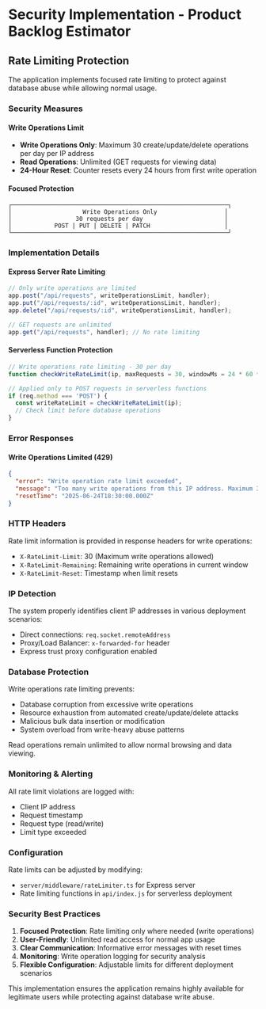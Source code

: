 # Security Implementation - Product Backlog Estimator

## Rate Limiting Protection

The application implements focused rate limiting to protect against database abuse while allowing normal usage.

### Security Measures

#### Write Operations Limit
- **Write Operations Only**: Maximum 30 create/update/delete operations per day per IP address
- **Read Operations**: Unlimited (GET requests for viewing data)
- **24-Hour Reset**: Counter resets every 24 hours from first write operation

#### Focused Protection

```
┌─────────────────────────────────────────────────────────────┐
│                    Write Operations Only                   │
│                  30 requests per day                       │
│            POST | PUT | DELETE | PATCH                     │
└─────────────────────────────────────────────────────────────┘
```

### Implementation Details

#### Express Server Rate Limiting
```javascript
// Only write operations are limited
app.post("/api/requests", writeOperationsLimit, handler);
app.put("/api/requests/:id", writeOperationsLimit, handler);
app.delete("/api/requests/:id", writeOperationsLimit, handler);

// GET requests are unlimited
app.get("/api/requests", handler); // No rate limiting
```

#### Serverless Function Protection
```javascript
// Write operations rate limiting - 30 per day
function checkWriteRateLimit(ip, maxRequests = 30, windowMs = 24 * 60 * 60 * 1000)

// Applied only to POST requests in serverless functions
if (req.method === 'POST') {
  const writeRateLimit = checkWriteRateLimit(ip);
  // Check limit before database operations
}
```

### Error Responses

#### Write Operations Limited (429)
```json
{
  "error": "Write operation rate limit exceeded", 
  "message": "Too many write operations from this IP address. Maximum 30 create/update/delete operations allowed per day.",
  "resetTime": "2025-06-24T18:30:00.000Z"
}
```

### HTTP Headers

Rate limit information is provided in response headers for write operations:
- `X-RateLimit-Limit`: 30 (Maximum write operations allowed)
- `X-RateLimit-Remaining`: Remaining write operations in current window
- `X-RateLimit-Reset`: Timestamp when limit resets

### IP Detection

The system properly identifies client IP addresses in various deployment scenarios:
- Direct connections: `req.socket.remoteAddress`
- Proxy/Load Balancer: `x-forwarded-for` header
- Express trust proxy configuration enabled

### Database Protection

Write operations rate limiting prevents:
- Database corruption from excessive write operations
- Resource exhaustion from automated create/update/delete attacks
- Malicious bulk data insertion or modification
- System overload from write-heavy abuse patterns

Read operations remain unlimited to allow normal browsing and data viewing.

### Monitoring & Alerting

All rate limit violations are logged with:
- Client IP address
- Request timestamp
- Request type (read/write)
- Limit type exceeded

### Configuration

Rate limits can be adjusted by modifying:
- `server/middleware/rateLimiter.ts` for Express server
- Rate limiting functions in `api/index.js` for serverless deployment

### Security Best Practices

1. **Focused Protection**: Rate limiting only where needed (write operations)
2. **User-Friendly**: Unlimited read access for normal app usage
3. **Clear Communication**: Informative error messages with reset times
4. **Monitoring**: Write operation logging for security analysis
5. **Flexible Configuration**: Adjustable limits for different deployment scenarios

This implementation ensures the application remains highly available for legitimate users while protecting against database write abuse.